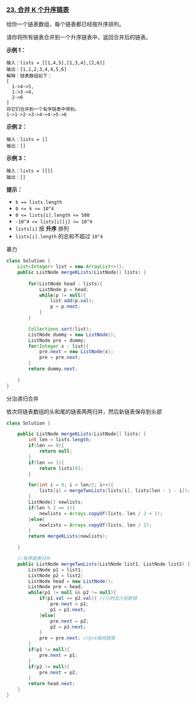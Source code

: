 ### [23. 合并 K 个升序链表](https://leetcode.cn/problems/merge-k-sorted-lists/)

给你一个链表数组，每个链表都已经按升序排列。

请你将所有链表合并到一个升序链表中，返回合并后的链表。

 

**示例 1：**

```
输入：lists = [[1,4,5],[1,3,4],[2,6]]
输出：[1,1,2,3,4,4,5,6]
解释：链表数组如下：
[
  1->4->5,
  1->3->4,
  2->6
]
将它们合并到一个有序链表中得到。
1->1->2->3->4->4->5->6
```

**示例 2：**

```
输入：lists = []
输出：[]
```

**示例 3：**

```
输入：lists = [[]]
输出：[]
```

 

**提示：**

- `k == lists.length`
- `0 <= k <= 10^4`
- `0 <= lists[i].length <= 500`
- `-10^4 <= lists[i][j] <= 10^4`
- `lists[i]` 按 **升序** 排列
- `lists[i].length` 的总和不超过 `10^4`



暴力

```java
class Solution {
    List<Integer> list = new ArrayList<>();
    public ListNode mergeKLists(ListNode[] lists) {
        
        for(ListNode head : lists){
            ListNode p = head;
            while(p != null){
                list.add(p.val);
                p = p.next;
            }
        }

        Collections.sort(list);
        ListNode dummy = new ListNode();
        ListNode pre = dummy;
        for(Integer x : list){
            pre.next = new ListNode(x);
            pre = pre.next;
        }
        return dummy.next;
        
    }
}
```





分治递归合并

依次将链表数组的头和尾的链表两两归并，然后新链表保存到头部

```java
class Solution {

    public ListNode mergeKLists(ListNode[] lists) {
        int len = lists.length;
        if(len == 0){
            return null;
        }
        if(len == 1){
            return lists[0];
        }

        for(int i = 0; i < len/2; i++){
            lists[i] = mergeTwoLists(lists[i], lists[len - 1 - i]);
        }
        ListNode[] newlists;
        if(len % 2 == 1){
            newlists = Arrays.copyOf(lists, len / 2 + 1);
        }else{
            newlists = Arrays.copyOf(lists, len / 2);
        }
        return mergeKLists(newlists);

    }

    //有序链表归并
    public ListNode mergeTwoLists(ListNode list1, ListNode list2) {
        ListNode p1 = list1;
        ListNode p2 = list2;
        ListNode head = new ListNode();
        ListNode pre = head;
        while(p1 != null && p2 != null){
            if(p1.val <= p2.val){ //小的加入到新链
                pre.next = p1;
                p1 = p1.next;
            }else{
                pre.next = p2;
                p2 = p2.next;
            }
            pre = pre.next; //pre指向链尾
        }
        if(p1 != null){
            pre.next = p1;
        }
        if(p2 != null){
            pre.next = p2;
        }
        return head.next;
    }
}
```







